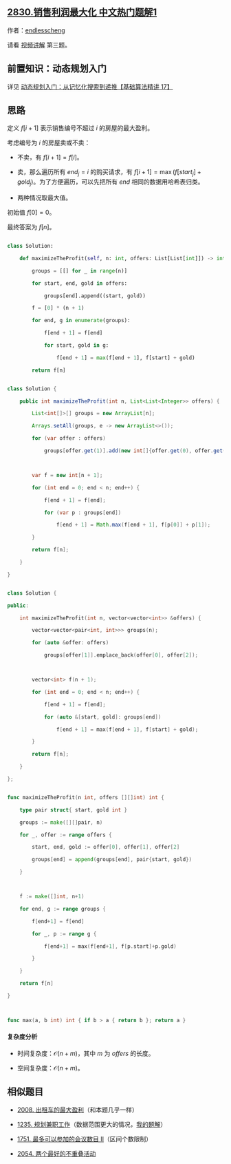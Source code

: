 ## [2830.销售利润最大化 中文热门题解1](https://leetcode.cn/problems/maximize-the-profit-as-the-salesman/solutions/100000/xian-xing-dpfu-xiang-si-ti-mu-pythonjava-wmh7)

作者：[endlesscheng](https://leetcode.cn/u/endlesscheng)

请看 [视频讲解](https://www.bilibili.com/video/BV1Rx4y1f75Y/) 第三题。

## 前置知识：动态规划入门

详见 [动态规划入门：从记忆化搜索到递推【基础算法精讲 17】](https://www.bilibili.com/video/BV1Xj411K7oF/)

## 思路

定义 $f[i+1]$ 表示销售编号不超过 $i$ 的房屋的最大盈利。

考虑编号为 $i$ 的房屋卖或不卖：

- 不卖，有 $f[i+1]=f[i]$。
- 卖，那么遍历所有 $\textit{end}_j=i$ 的购买请求，有 $f[i+1] = \max (f[\textit{start}_j]+\textit{gold}_j)$。为了方便遍历，可以先把所有 $\textit{end}$ 相同的数据用哈希表归类。
- 两种情况取最大值。

初始值 $f[0]=0$。

最终答案为 $f[n]$。

```py [sol-Python3]
class Solution:
    def maximizeTheProfit(self, n: int, offers: List[List[int]]) -> int:
        groups = [[] for _ in range(n)]
        for start, end, gold in offers:
            groups[end].append((start, gold))
        f = [0] * (n + 1)
        for end, g in enumerate(groups):
            f[end + 1] = f[end]
            for start, gold in g:
                f[end + 1] = max(f[end + 1], f[start] + gold)
        return f[n]
```

```java [sol-Java]
class Solution {
    public int maximizeTheProfit(int n, List<List<Integer>> offers) {
        List<int[]>[] groups = new ArrayList[n];
        Arrays.setAll(groups, e -> new ArrayList<>());
        for (var offer : offers)
            groups[offer.get(1)].add(new int[]{offer.get(0), offer.get(2)});

        var f = new int[n + 1];
        for (int end = 0; end < n; end++) {
            f[end + 1] = f[end];
            for (var p : groups[end])
                f[end + 1] = Math.max(f[end + 1], f[p[0]] + p[1]);
        }
        return f[n];
    }
}
```

```cpp [sol-C++]
class Solution {
public:
    int maximizeTheProfit(int n, vector<vector<int>> &offers) {
        vector<vector<pair<int, int>>> groups(n);
        for (auto &offer: offers)
            groups[offer[1]].emplace_back(offer[0], offer[2]);

        vector<int> f(n + 1);
        for (int end = 0; end < n; end++) {
            f[end + 1] = f[end];
            for (auto &[start, gold]: groups[end])
                f[end + 1] = max(f[end + 1], f[start] + gold);
        }
        return f[n];
    }
};
```

```go [sol-Go]
func maximizeTheProfit(n int, offers [][]int) int {
	type pair struct{ start, gold int }
	groups := make([][]pair, n)
	for _, offer := range offers {
		start, end, gold := offer[0], offer[1], offer[2]
		groups[end] = append(groups[end], pair{start, gold})
	}

	f := make([]int, n+1)
	for end, g := range groups {
		f[end+1] = f[end]
		for _, p := range g {
			f[end+1] = max(f[end+1], f[p.start]+p.gold)
		}
	}
	return f[n]
}

func max(a, b int) int { if b > a { return b }; return a }
```

#### 复杂度分析

- 时间复杂度：$\mathcal{O}(n+m)$，其中 $m$ 为 $\textit{offers}$ 的长度。
- 空间复杂度：$\mathcal{O}(n+m)$。

## 相似题目

- [2008. 出租车的最大盈利](https://leetcode.cn/problems/maximum-earnings-from-taxi/)（和本题几乎一样）
- [1235. 规划兼职工作](https://leetcode.cn/problems/maximum-profit-in-job-scheduling/)（数据范围更大的情况，[我的题解](https://leetcode.cn/problems/maximum-profit-in-job-scheduling/solution/dong-tai-gui-hua-er-fen-cha-zhao-you-hua-zkcg/)）
- [1751. 最多可以参加的会议数目 II](https://leetcode.cn/problems/maximum-number-of-events-that-can-be-attended-ii/)（区间个数限制）
- [2054. 两个最好的不重叠活动](https://leetcode.cn/problems/two-best-non-overlapping-events/)
